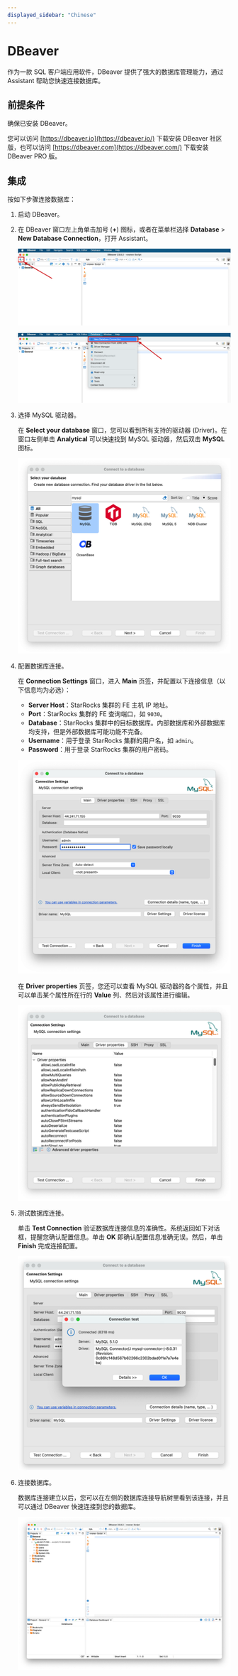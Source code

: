 ```yaml
---
displayed_sidebar: "Chinese"
---
```


# DBeaver

作为一款 SQL 客户端应用软件，DBeaver 提供了强大的数据库管理能力，通过 Assistant 帮助您快速连接数据库。

## 前提条件

确保已安装 DBeaver。

您可以访问 [https://dbeaver.io](https://dbeaver.io/) 下载安装 DBeaver 社区版，也可以访问 [https://dbeaver.com](https://dbeaver.com/) 下载安装 DBeaver PRO 版。

## 集成

按如下步骤连接数据库：

1. 启动 DBeaver。
2. 在 DBeaver 窗口左上角单击加号 (**+**) 图标，或者在菜单栏选择 **Database** > **New Database Connection**，打开 Assistant。

   ![DBeaver - Access the assistant](../../assets/IDE_dbeaver_1.png)

   ![DBeaver - Access the assistant](../../assets/IDE_dbeaver_2.png)

3. 选择 MySQL 驱动器。

   在 **Select your database** 窗口，您可以看到所有支持的驱动器 (Driver)。在窗口左侧单击 **Analytical** 可以快速找到 MySQL 驱动器，然后双击 **MySQL** 图标。

   ![DBeaver - Select your database](../../assets/IDE_dbeaver_3.png)

4. 配置数据库连接。

   在 **Connection Settings** 窗口，进入 **Main** 页签，并配置以下连接信息（以下信息均为必选）：

   - **Server Host**：StarRocks 集群的 FE 主机 IP 地址。
   - **Port**：StarRocks 集群的 FE 查询端口，如 `9030`。
   - **Database**：StarRocks 集群中的目标数据库。内部数据库和外部数据库均支持，但是外部数据库可能功能不完备。
   - **Username**：用于登录 StarRocks 集群的用户名，如 `admin`。
   - **Password**：用于登录 StarRocks 集群的用户密码。

   ![DBeaver - Connection Settings - Main tab](../../assets/IDE_dbeaver_4.png)

   在 **Driver properties** 页签，您还可以查看 MySQL 驱动器的各个属性，并且可以单击某个属性所在行的 **Value** 列、然后对该属性进行编辑。

   ![DBeaver - Connection Settings - Driver properties tab](../../assets/IDE_dbeaver_5.png)

5. 测试数据库连接。

   单击 **Test Connection** 验证数据库连接信息的准确性。系统返回如下对话框，提醒您确认配置信息。单击 **OK** 即确认配置信息准确无误。然后，单击 **Finish** 完成连接配置。

   ![DBeaver - Test Connection](../../assets/IDE_dbeaver_6.png)

6. 连接数据库。

   数据库连接建立以后，您可以在左侧的数据库连接导航树里看到该连接，并且可以通过 DBeaver 快速连接到您的数据库。

   ![DBeaver - Connect database](../../assets/IDE_dbeaver_7.png)

